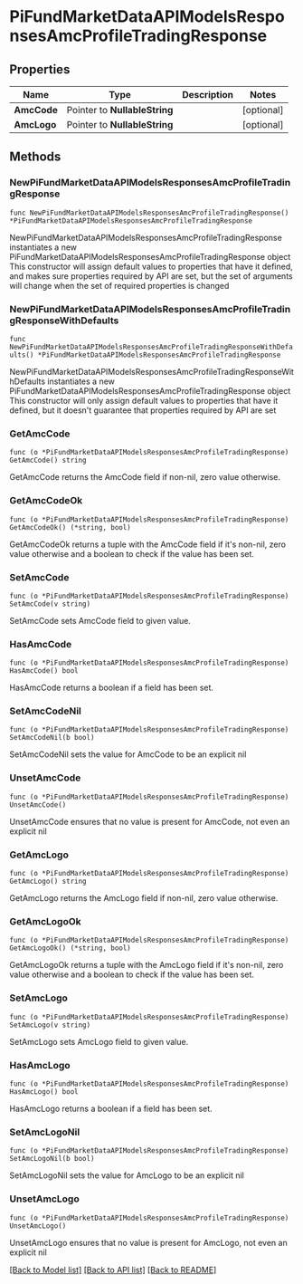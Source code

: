 # PiFundMarketDataAPIModelsResponsesAmcProfileTradingResponse

## Properties

Name | Type | Description | Notes
------------ | ------------- | ------------- | -------------
**AmcCode** | Pointer to **NullableString** |  | [optional] 
**AmcLogo** | Pointer to **NullableString** |  | [optional] 

## Methods

### NewPiFundMarketDataAPIModelsResponsesAmcProfileTradingResponse

`func NewPiFundMarketDataAPIModelsResponsesAmcProfileTradingResponse() *PiFundMarketDataAPIModelsResponsesAmcProfileTradingResponse`

NewPiFundMarketDataAPIModelsResponsesAmcProfileTradingResponse instantiates a new PiFundMarketDataAPIModelsResponsesAmcProfileTradingResponse object
This constructor will assign default values to properties that have it defined,
and makes sure properties required by API are set, but the set of arguments
will change when the set of required properties is changed

### NewPiFundMarketDataAPIModelsResponsesAmcProfileTradingResponseWithDefaults

`func NewPiFundMarketDataAPIModelsResponsesAmcProfileTradingResponseWithDefaults() *PiFundMarketDataAPIModelsResponsesAmcProfileTradingResponse`

NewPiFundMarketDataAPIModelsResponsesAmcProfileTradingResponseWithDefaults instantiates a new PiFundMarketDataAPIModelsResponsesAmcProfileTradingResponse object
This constructor will only assign default values to properties that have it defined,
but it doesn't guarantee that properties required by API are set

### GetAmcCode

`func (o *PiFundMarketDataAPIModelsResponsesAmcProfileTradingResponse) GetAmcCode() string`

GetAmcCode returns the AmcCode field if non-nil, zero value otherwise.

### GetAmcCodeOk

`func (o *PiFundMarketDataAPIModelsResponsesAmcProfileTradingResponse) GetAmcCodeOk() (*string, bool)`

GetAmcCodeOk returns a tuple with the AmcCode field if it's non-nil, zero value otherwise
and a boolean to check if the value has been set.

### SetAmcCode

`func (o *PiFundMarketDataAPIModelsResponsesAmcProfileTradingResponse) SetAmcCode(v string)`

SetAmcCode sets AmcCode field to given value.

### HasAmcCode

`func (o *PiFundMarketDataAPIModelsResponsesAmcProfileTradingResponse) HasAmcCode() bool`

HasAmcCode returns a boolean if a field has been set.

### SetAmcCodeNil

`func (o *PiFundMarketDataAPIModelsResponsesAmcProfileTradingResponse) SetAmcCodeNil(b bool)`

 SetAmcCodeNil sets the value for AmcCode to be an explicit nil

### UnsetAmcCode
`func (o *PiFundMarketDataAPIModelsResponsesAmcProfileTradingResponse) UnsetAmcCode()`

UnsetAmcCode ensures that no value is present for AmcCode, not even an explicit nil
### GetAmcLogo

`func (o *PiFundMarketDataAPIModelsResponsesAmcProfileTradingResponse) GetAmcLogo() string`

GetAmcLogo returns the AmcLogo field if non-nil, zero value otherwise.

### GetAmcLogoOk

`func (o *PiFundMarketDataAPIModelsResponsesAmcProfileTradingResponse) GetAmcLogoOk() (*string, bool)`

GetAmcLogoOk returns a tuple with the AmcLogo field if it's non-nil, zero value otherwise
and a boolean to check if the value has been set.

### SetAmcLogo

`func (o *PiFundMarketDataAPIModelsResponsesAmcProfileTradingResponse) SetAmcLogo(v string)`

SetAmcLogo sets AmcLogo field to given value.

### HasAmcLogo

`func (o *PiFundMarketDataAPIModelsResponsesAmcProfileTradingResponse) HasAmcLogo() bool`

HasAmcLogo returns a boolean if a field has been set.

### SetAmcLogoNil

`func (o *PiFundMarketDataAPIModelsResponsesAmcProfileTradingResponse) SetAmcLogoNil(b bool)`

 SetAmcLogoNil sets the value for AmcLogo to be an explicit nil

### UnsetAmcLogo
`func (o *PiFundMarketDataAPIModelsResponsesAmcProfileTradingResponse) UnsetAmcLogo()`

UnsetAmcLogo ensures that no value is present for AmcLogo, not even an explicit nil

[[Back to Model list]](../README.md#documentation-for-models) [[Back to API list]](../README.md#documentation-for-api-endpoints) [[Back to README]](../README.md)


